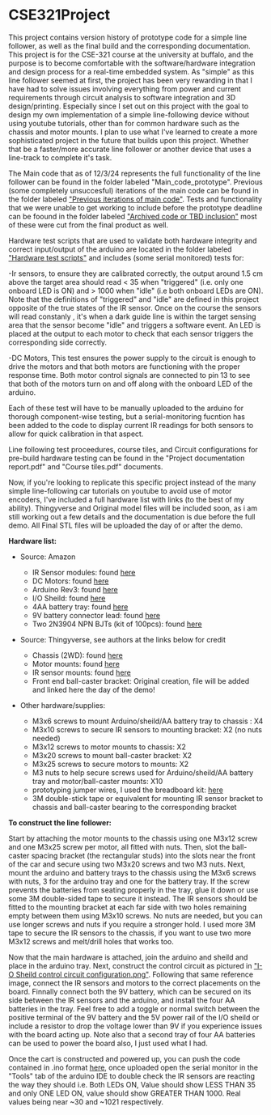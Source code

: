 # CSE321Project
This project contains version history of prototype code for a simple line follower, as well as the final build and the corresponding documentation. This project is for the CSE-321 course at the university at buffalo, and the purpose is to become comfortable with the software/hardware integration and design process for a real-time embedded system. As "simple" as this line follower seemed at first, the project has been very rewarding in that I have had to solve issues involving everything from power and current requirements through circuit analysis to software integration and 3D design/printing. Especially since I set out on this project with the goal to design my own implementation of a simple line-following device without using youtube tutorials, other than for common hardware such as the chassis and motor mounts. I plan to use what I've learned to create a more sophisticated project in the future that builds upon this project. Whether that be a faster/more accurate line follower or another device that uses a line-track to complete it's task. 

The Main code that as of 12/3/24 represents the full functionality of the line follower can be found in the folder labeled "Main_code_prototype". Previous (some completely unsuccesful) iterations of the main code can be found in the folder labeled ["Previous iterations of main code"](<Previous iterations of main code>). Tests and functionality that we were unable to get working to include before the prototype deadline can be foound in the folder labeled ["Archived code or TBD inclusion"](<Archived code or TBD inclusion>) most of these were cut from the final product as well.

Hardware test scripts that are used to validate both hardware integrity and correct input/output of the arduino are located in the folder labeled ["Hardware test scripts"](<Hardware test scripts>) and includes (some serial monitored) tests for:

-Ir sensors, to ensure they are calibrated correctly, the output around 1.5 cm above the target area should read < 35 when "triggered" (i.e. only one onboard LED is ON) and > 1000 when "idle" (i.e both onboard LEDs are ON). Note that the definitions of "triggered" and "idle" are defined in this project opposite of the true states of the IR sensor. Once on the course the sensors will read constanly , it's when a dark guide line is within the target sensing area that the sensor become "idle" and triggers a software event. An LED is placed at the output to each motor to check that each sensor triggers the corresponding side correctly.

-DC Motors, This test ensures the power supply to the circuit is enough to drive the motors and that both motors are functioning with the proper response time. Both motor control signals are connected to pin 13 to see that both of the motors turn on and off along with the onboard LED of the arduino.

Each of these test will have to be manually uploaded to the arduino for thorough component-wise testing, but a serial-monitoring fucntion has been added to the code to display current IR readings for both sensors to allow for quick calibration in that aspect. 

Line following test proceedures, course tiles, and Circuit configurations for pre-build hardware testing can be found in the "Project documentation report.pdf" and "Course tiles.pdf" documents.

Now, if you're looking to replicate this specific project instead of the many simple line-following car tutorials on youtube to avoid use of motor encoders, I've included a full hardware list with links (to the best of my ability). Thingyverse and Original model files will be included soon, as i am still working out a few details and the documentation is due before the full demo. All Final STL files will be uploaded the day of or after the demo. 

**Hardware list:**
* Source: Amazon
  * IR Sensor modules: found [here](https://www.amazon.com/Gikfun-avoidance-Reflective-Photoelectric-Intensity/dp/B07FJLMLVZ?crid=2MP0NGZESJYB7&dib=eyJ2IjoiMSJ9.raM2Y1UKY-5UVlEH5onhoROUgwLmRMTlWFu3t-YIT8v5YnczhHPG_zfTi4C8beL3GYn1ahGIIWl74H0HInrwSqSjzLAWo7gXbiswPwGLApno_GS17SQjUiSD3LlvwL4RhSKHc4eENLuXe57LU0OJgRAf48sAF6zqo5zVzHUf9lzfp8pedT1MjiYfD5zVg925zLbJzMhrxtcZALm5PqXainnXr2XCsX6VqWcdTdXltlcPNPYrK8wQpF81qb2BJJ1S2Jq4Qq5P4kaldORUO7ckCeYWAIRHCpg-6KyGYqYPJ7A.qVDg1r0O4CmZXA_1DxGzWhPixGHbFJ-12q2mYhPWOnY&dib_tag=se&keywords=IR+sensor+modules&qid=1733261672&s=industrial&sprefix=ir+sensor+modules%2Cindustrial%2C73&sr=1-6)
  * DC Motors: found [here](https://www.amazon.com/AEDIKO-Motor-Gearbox-Shaft-200RPM/dp/B099Z85573/?_encoding=UTF8&pd_rd_w=G6JPY&content-id=amzn1.sym.25176ef5-509a-4446-bbde-9770a3f18b65%3Aamzn1.symc.abfa8731-fff2-4177-9d31-bf48857c2263&pf_rd_p=25176ef5-509a-4446-bbde-9770a3f18b65&pf_rd_r=JCBE5JS2649CFVPX5W84&pd_rd_wg=CFJf9&pd_rd_r=e47e82da-9283-4612-bf92-5b61a42f9e04&ref_=pd_hp_d_btf_ci_mcx_mr_ca_id_hp_d)
  * Arduino Rev3: found [here](https://www.amazon.com/Arduino-A000066-ARDUINO-UNO-R3/dp/B008GRTSV6?crid=35JK65MSNDYTQ&dib=eyJ2IjoiMSJ9.EP1e3hJTqCDPxSPSdzKsYfMXUktq8xgEbcPrB1QpS3VhnZG5eudwvsegtvpf1bp4jRtwqyz59Jvp4YYmEdUapyby9kPDGIOiveXG-4iYJr64HuJR21thM3bzqKb6dArbrv0eaWqku3fdi9K9x-qkCQl9OBQyJ2Qg9vd5vF96cEiNWUu_MLb-hF7UtTkxXtJk2FjKmRiHcnB_uHusdU-uJwo_SCRrBY1-Rp_33OCgw4s.Stxi3UVLx8t085-7Kdys7aUrQToZq2VxJM3tChRUh5k&dib_tag=se&keywords=arduino+uno+rev3&qid=1733261613&sprefix=arduino+uno+rev3%2Caps%2C95&sr=8-1)
  * I/O Sheild: found [here](https://www.amazon.com/HiLetgo-Prototype-Expansion-Breadboard-ProtoShield/dp/B00HHYBWPO?crid=3I7NZ6Z144KWU&dib=eyJ2IjoiMSJ9.yyECcm7xu3PpPfzlmS7RJTLA5sJbS83TNz-F6zZg9i1lS1lgiMvrQNj-cCRuvpY8ch3b9mv1G-Vog-nteQE40f3WuClulWfGhGAfz_I_l6F1O0Kjm3J08xQDy_wUzrppatJ3ajsYlZcmdKi1AZTJY-N6vqa_rGuS-ji0_8S6i1m8T6PjkYq3emlkaC_7A3L_NLLjPJNUz4yhh91lp6FSNS-jCGXxc0H9hzOoKfJN1tQ.P9763b5ejf_DlXxsbTItyhULRlpRrsAVWQw0NuLQdGo&dib_tag=se&keywords=i%2Fo+shield+arduino+uno&qid=1733261578&sprefix=i%2Fo+shield+arduino+uno%2Caps%2C87&sr=8-12)
  * 4AA battery tray: found [here](https://www.amazon.com/LAMPVPATH-Battery-Holder-Leads-Wires/dp/B07T7MTRZX?crid=1803D7QTREO0E&dib=eyJ2IjoiMSJ9.Zz6pqEfl9XSL-KSVGcCvTGHLoBzpEza7MgDy9u93CJgn6HnSyKSSU1BU09Y3OkTea6CT18JAdIUEsrX2T8_dUa315fnNDtvhU6MyDiUcwXwZKtPCpa7HYYzuLMopGVUUFhq6Yh2bSaSdwAyeph-2HVwgrG-zaTW454-AWsku1oeVrWMvwtQgg_FqGu_GAc-99zWR0uMrKd3an5us031DAffvmIdbfYsXTBCnGvAwRmM.-dKx3S7XwYxDmqLDvyus3Or_xMDL_HceL-Ra6NQ5TGM&dib_tag=se&keywords=aa+battery+holder&qid=1733261510&sprefix=AA+battery%2Caps%2C106&sr=8-8)
  * 9V battery connector lead: found [here](https://www.amazon.com/Battery-Connector-Plastic-Experiment-Equipment/dp/B08SL9X2YC?crid=1Q72845Z7YFAT&dib=eyJ2IjoiMSJ9.cPyl9XTIX6B9MfgCRRpDEpovk1l6bcfM9_wB6FWs1rCeLN395Nt4Afeqy2cmhuAqIfvN1sP1TD4zWiTlBMXommHSdc-7oZZv5cgMWkXo_MWXrVBU-_laZPPEmEPovtGa1RoMnLWgbYz-7nqgziirV6n_I-Rmxoow8UeV2FcncGfOVO4hKC0PYQ5CLJiVAsTqQ3BhFtkttVS4dVUnlp3936nBtMdim2QHCvDQSGk8X7ditIC2LGia7w86NB5hqH_RkKvKiBkV5hDelM0Ixk7LyTIJtDZedzttNFbZWSlSyqI.kjY_ZE2wNv_CuO2LvqeVp25Mm0RqmkH4xEDd-PoeM_g&dib_tag=se&keywords=9v+battery+connector&qid=1733261374&s=electronics&sprefix=9V+%2Celectronics%2C95&sr=1-3)
  * Two 2N3904 NPN BJTs (kit of 100pcs): found [here](https://www.amazon.com/HiLetgo-100pcs-General-Purpose-Transistor/dp/B07X5RXSX1?crid=3PCZYU9NI8E68&dib=eyJ2IjoiMSJ9.XzT5U-iPHrrbU8cQqX-I_ZG0p8F_sA_zfpKo4r3iw-My08dMwdsXkKiYJnEWd632ZfOuZtArIerQhI9VH-vZSXe4AGsHmuKwgbZalC54bDroczL4eIXdyq1vn3v9xWgu9qXhpE7qLFiaTldJZj96Gxvvisjly7XxBPoSkApPQs24Wwe3_qlLffz-AdclmyjqTZRNxoR5MdWwy00UD34wV00XfSsWdIUTOoFwBpaKnLshGzQSNLPOua_z3YD9JNWeKl4GjYJP35L4x1hDL8Zf2hgB4Zu1Vb0CaZlojzdYCjY.fZL72fnYlY1qmmPzs9NTI5x2qGiiJfFT21yjY1DYHwA&dib_tag=se&keywords=2N3904&qid=1733263371&s=industrial&sprefix=2n3904%2Cindustrial%2C84&sr=1-8) 

* Source: Thingyverse, see authors at the links below for credit
  * Chassis (2WD): found [here](https://www.thingiverse.com/thing:3949099)
  * Motor mounts: found [here](https://www.thingiverse.com/thing:750963)
  * IR sensor mounts: found [here](https://www.thingiverse.com/thing:6750892)
  * Front end ball-caster bracket: Original creation, file will be added and linked here the day of the demo! 
  
* Other hardware/supplies:
  * M3x6 screws to mount Arduino/sheild/AA battery tray to chassis : X4
  * M3x10 screws to secure IR sensors to mounting bracket: X2 (no nuts needed)
  * M3x12 screws to motor mounts to chassis: X2
  * M3x20 screws to mount ball-caster bracket: X2
  * M3x25 screws to secure motors to mounts: X2 
  * M3 nuts to help secure screws used for Arduino/sheild/AA battery tray and motor/ball-caster mounts: X10
  * prototyping jumper wires, I used the breadboard kit: [here](https://www.amazon.com/REXQualis-Electronics-tie-Points-Breadboard-Potentiometer/dp/B073ZC68QG/?_encoding=UTF8&pd_rd_w=G6JPY&content-id=amzn1.sym.25176ef5-509a-4446-bbde-9770a3f18b65%3Aamzn1.symc.abfa8731-fff2-4177-9d31-bf48857c2263&pf_rd_p=25176ef5-509a-4446-bbde-9770a3f18b65&pf_rd_r=JCBE5JS2649CFVPX5W84&pd_rd_wg=CFJf9&pd_rd_r=e47e82da-9283-4612-bf92-5b61a42f9e04&ref_=pd_hp_d_btf_ci_mcx_mr_ca_id_hp_d)
  * 3M double-stick tape or equivalent for mounting IR sensor bracket to chassis and ball-caster bearing to the corresponding bracket

**To construct the line follower:**
  
   Start by attaching the motor mounts to the chassis using one M3x12 screw and one M3x25 screw per motor, all fitted with nuts. Then, slot the ball-caster spacing bracket (the rectangular studs) into the slots near the front of the car and secure using two M3x20 screws and two M3 nuts. Next, mount the arduino and battery trays to the chassis using the M3x6 screws with nuts, 3 for the arduino tray and one for the battery tray. If the screw prevents the batteries from seating properly in the tray, glue it down or use some 3M double-sided tape to secure it instead. The IR sensors should be fitted to the mounting bracket at each far side with two holes remaining empty between them using M3x10 screws. No nuts are needed, but you can use longer screws and nuts if you require a stronger hold. I used more 3M tape to secure the IR sensors to the chassis, if you want to use two more M3x12 screws and melt/drill holes that works too. 
   
   Now that the main hardware is attached, join the arduino and sheild and place in the arduino tray. Next, construct the control circuit as pictured in ["I-O Sheild control circuit configuration.png"](<Demos and Documentation>). Following that same reference image, connect the IR sensors and motors to the correct placements on the board. Finnally connect both the 9V battery, which can be secured on its side between the IR sensors and the arduino, and install the four AA batteries in the tray. Feel free to add a toggle or normal switch between the positive terminal of the 9V battery and the 5V power rail of the I/O sheild or include a resistor to drop the voltage lower than 9V if you experience issues with the board acting up. Note also that a second tray of four AA batteries can be used to power the board also, I just used what I had. 

   Once the cart is constructed and powered up, you can push the code contained in .ino format [here](Main_code_prototype), once uploaded open the serial monitor in the "Tools" tab of the arduino IDE to double check the IR sensors are reacting the way they should i.e. Both LEDs ON, Value should show LESS THAN 35 and only ONE LED ON, value should show GREATER THAN 1000. Real values being near ~30 and ~1021 respectively.
